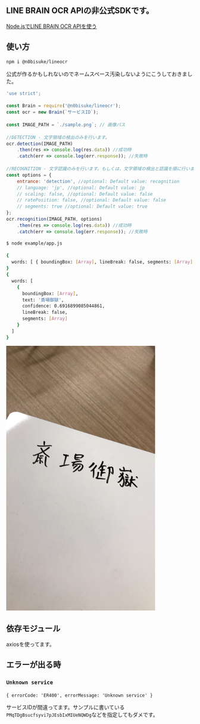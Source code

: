 
## LINE BRAIN OCR APIの非公式SDKです。

[Node.jsでLINE BRAIN OCR APIを使う](https://qiita.com/n0bisuke/items/00d646685b1cb468e26a)

## 使い方

```bash
npm i @n0bisuke/lineocr
```

公式が作るかもしれないのでネームスペース汚染しないようにこうしておきました。

```example/app.js
'use strict';

const Brain = require('@n0bisuke/lineocr');
const ocr = new Brain(`サービスID`); 

const IMAGE_PATH = `./sample.png`; // 画像パス

//DETECTION - 文字領域の検出のみを行います。
ocr.detection(IMAGE_PATH)
    .then(res => console.log(res.data)) //成功時
    .catch(err => console.log(err.response)); //失敗時

//RECOGNITION - 文字認識のみを行います。もしくは、文字領域の検出と認識を順に行います。
const options = {
    entrance: 'detection', //optional: Default value: recognition
    // language: 'jp', //optional: Default value: jp
    // scaling: false, //optional: Default value: false
    // ratePosition: false, //optional: Default value: false
    // segments: true //optional: Default value: true
};
ocr.recognition(IMAGE_PATH, options)
    .then(res => console.log(res.data)) //成功時
    .catch(err => console.log(err.response)); //失敗時
```

```bash
$ node example/app.js

{
  words: [ { boundingBox: [Array], lineBreak: false, segments: [Array] } ]
}
{
  words: [
    {
      boundingBox: [Array],
      text: '斎場御獄',
      confidence: 0.6916899085044861,
      lineBreak: false,
      segments: [Array]
    }
  ]
}
```

<img src="https://github.com/n0bisuke/lineocr/blob/master/example/sample.png?raw=true" width="400px">

## 依存モジュール

axiosを使ってます。

## エラーが出る時

### `Unknown service`

```
{ errorCode: 'ER400', errorMessage: 'Unknown service' }
```

サービスIDが間違ってます。サンプルに書いている`PMqTDgBsucfsyvi7pJEsbIxMIUeNQWDg`などを指定してもダメです。